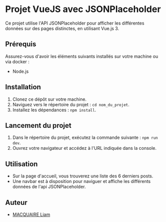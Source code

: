 # Projet VueJS avec JSONPlaceholder

Ce projet utilise l'API JSONPlaceholder pour afficher les différentes données sur des pages distinctes, en utilisant Vue.js 3.

## Prérequis
Assurez-vous d'avoir les éléments suivants installés sur votre machine ou via docker :
- Node.js

## Installation
1. Clonez ce dépôt sur votre machine.
2. Naviguez vers le répertoire du projet : `cd nom_du_projet`.
3. Installez les dépendances : `npm install`.

## Lancement du projet
1. Dans le répertoire du projet, exécutez la commande suivante : `npm run dev`.
2. Ouvrez votre navigateur et accédez à l'URL indiquée dans la console.

## Utilisation
- Sur la page d'accueil, vous trouverez une liste des 6 derniers posts.
- Une navbar est à disposition pour naviguer et affiche les différents données de l'api JSONPlaceholder.

## Auteur
- [MACQUAIRE Liam](https://github.com/vitaalx)
